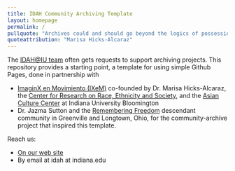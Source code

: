 ```yaml
---
title: IDAH Community Archiving Template
layout: homepage
permalink: /
pullquote: "Archives could and should go beyond the logics of possession, whether of physical or digital records, to prioritize human centered-values that position record creators not only as subjects, but as active agents in their own liberation."
quoteattribution: "Marisa Hicks-Alcaraz"
---
```


The [IDAH@IU team](https://idah.indiana.edu) often gets requests to support archiving projects. This repository provides a starting point, a template for using simple Github Pages, done in partnership with
- [ImaginX en Movimiento (IXeM)](https://www.instagram.com/ixemcollective/?hl=en) co-founded by Dr. Marisa Hicks-Alcaraz, the [Center for Research on Race, Ethnicity and Society](https://crres.indiana.edu), and the [Asian Culture Center](https://asianresource.indiana.edu) at Indiana University Bloomington
- Dr. Jazma Sutton and the [Remembering Freedom](https://longtownhistory.github.io/) descendant community in Greenville and Longtown, Ohio, for the community-archive project that inspired this template.

Reach us:
- [On our web site](https://idah.indiana.edu)
- By email at idah at indiana.edu
